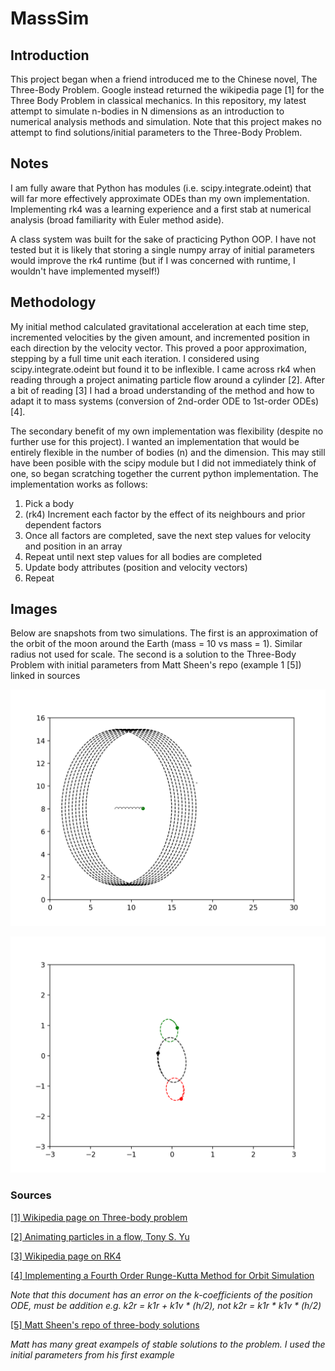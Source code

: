 # MassSim

## Introduction
This project began when a friend introduced me to the Chinese novel, The Three-Body Problem. Google instead returned the wikipedia page [1] for the Three Body Problem in classical mechanics. In this repository, my latest attempt to simulate n-bodies in N dimensions as an introduction to numerical analysis methods and simulation. Note that this project makes no attempt to find solutions/initial parameters to the Three-Body Problem.

## Notes
I am fully aware that Python has modules (i.e. scipy.integrate.odeint) that will far more effectively approximate ODEs than my own implementation. Implementing rk4 was a learning experience and a first stab at numerical analysis (broad familiarity with Euler method aside).

A class system was built for the sake of practicing Python OOP. I have not tested but it is likely that storing a single numpy array of initial parameters would improve the rk4 runtime (but if I was concerned with runtime, I wouldn't have implemented myself!)

## Methodology
My initial method calculated gravitational acceleration at each time step, incremented velocities by the given amount, and incremented position in each direction by the velocity vector. This proved a poor approximation, stepping by a full time unit each iteration. I considered using scipy.integrate.odeint but found it to be inflexible. I came across rk4 when reading through a project animating particle flow around a cylinder [2]. After a bit of reading [3] I had a broad understanding of the method and how to adapt it to mass systems (conversion of 2nd-order ODE to 1st-order ODEs) [4]. 

The secondary benefit of my own implementation was flexibility (despite no further use for this project). I wanted an implementation that would be entirely flexible in the number of bodies (n) and the dimension. This may still have been posible with the scipy module but I did not immediately think of one, so began scratching together the current python implementation. The implementation works as follows:

1. Pick a body
2. (rk4) Increment each factor by the effect of its neighbours and prior dependent factors
3. Once all factors are completed, save the next step values for velocity and position in an array
4. Repeat until next step values for all bodies are completed
5. Update body attributes (position and velocity vectors)
6. Repeat

## Images

Below are snapshots from two simulations. The first is an approximation of the orbit of the moon around the Earth (mass = 10 vs mass = 1). Similar radius not used for scale. The second is a solution to the Three-Body Problem with initial parameters from Matt Sheen's repo (example 1 [5]) linked in sources

![Moon-Earth Orbit](imgs/moon_earth_orbit.png)

![Three-body solution, Matt Sheen init params example1](imgs/three_body_mws262_ex1.png)


### Sources

[[1] Wikipedia page on Three-body problem](https://en.wikipedia.org/wiki/Three-body_problem)

[[2] Animating particles in a flow, Tony S. Yu](https://tonysyu.github.io/animating-particles-in-a-flow.html)

[[3] Wikipedia page on RK4](https://en.wikipedia.org/wiki/Runge%E2%80%93Kutta_methods)

[[4] Implementing a Fourth Order Runge-Kutta Method for
Orbit Simulation](http://spiff.rit.edu/richmond/nbody/OrbitRungeKutta4.pdf) 

*Note that this document has an error on the k-coefficients of the position ODE, must be addition e.g. k2r = k1r + k1v * (h/2), not k2r = k1r * k1v * (h/2)*

[[5] Matt Sheen's repo of three-body solutions](https://github.com/mws262/MAE5730_examples/) 

*Matt has many great exampels of stable solutions to the problem. I used the initial parameters from his first example*
